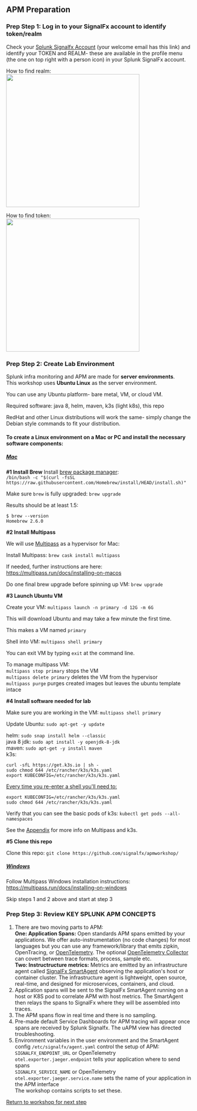 ## APM Preparation

### Prep Step 1: Log in to your SignalFx account to identify token/realm  

Check your [Splunk Signalfx Account](https://login.signalfx.com) (your welcome email has this link) and identify your TOKEN and REALM- these are available in the profile menu (the one on top right with a person icon) in your Splunk SignalFx account.

How to find realm:  
<img src="../../../assets/org.png" width="360" />  

How to find token:  
<img src="../../../assets/token.png" width="360" />  


### Prep Step 2: Create Lab Environment  

Splunk infra monitoring and APM are made for **server environments**.  
This workshop uses **Ubuntu Linux** as the server environment.

You can use any Ubuntu platform- bare metal, VM, or cloud VM.

Required software: java 8, helm, maven, k3s (light k8s), this repo

RedHat and other Linux distributions will work the same- simply change the Debian style commands to fit your distribution.

#### To create a Linux environment on a Mac or PC and install the necessary software components:

##### <ins>Mac</ins>

**#1 Install Brew**
Install [brew package manager](https://brew.sh):  
`/bin/bash -c "$(curl -fsSL https://raw.githubusercontent.com/Homebrew/install/HEAD/install.sh)"` 

Make sure `brew` is fully upgraded: `brew upgrade`

Results should be at least 1.5:
```
$ brew --version
Homebrew 2.6.0
```

**#2 Install Multipass**

We will use [Multipass](https://multipass.run) as a hypervisor for Mac: 

Install Multipass: `brew cask install multipass`

If needed, further instructions are here: https://multipass.run/docs/installing-on-macos

Do one final brew upgrade before spinning up VM: `brew upgrade`

**#3 Launch Ubuntu VM**

Create your VM: `multipass launch -n primary -d 12G -m 6G`

This will download Ubuntu and may take a few minute the first time.

This makes a VM named `primary`

Shell into VM: `multipass shell primary`

You can exit VM by typing `exit` at the command line.

To manage multipass VM:  
`multipass stop primary` stops the VM  
`multipass delete primary` deletes the VM from the hypervisor  
`multipass purge` purges created images but leaves the ubuntu template intace  

**#4 Install software needed for lab**

Make sure you are working in the VM: `multipass shell primary`

Update Ubuntu: `sudo apt-get -y update`

helm: `sudo snap install helm --classic`  
java 8 jdk: `sudo apt install -y openjdk-8-jdk`     
maven: `sudo apt-get -y install maven`  
k3s:
```
curl -sfL https://get.k3s.io | sh -
sudo chmod 644 /etc/rancher/k3s/k3s.yaml  
export KUBECONFIG=/etc/rancher/k3s/k3s.yaml  
```

<ins>Every time you re-enter a shell you'll need to:</ins>   
```
export KUBECONFIG=/etc/rancher/k3s/k3s.yaml
sudo chmod 644 /etc/rancher/k3s/k3s.yaml  
```
Verify that you can see the basic pods of k3s: `kubectl get pods --all-namespaces`

See the [Appendix](4-appendix.md) for more info on Multipass and k3s.

**#5 Clone this repo**

Clone this repo: `git clone https://github.com/signalfx/apmworkshop/`

##### <ins>Windows</ins>

Follow Multipass Windows installation instructions: https://multipass.run/docs/installing-on-windows

Skip steps 1 and 2 above and start at step 3

### Prep Step 3: Review KEY SPLUNK APM CONCEPTS

1. There are two moving parts to APM:    
   **One: Application Spans:** Open standards APM spans emitted by your applications. We offer auto-instrumentation (no code changes) for most languages but you can use any framework/library that emits zipkin, OpenTracing, or [OpenTelemetry](https://opentelemtry.io). The optional [OpenTelemetry Collector](https://github.com/open-telemetry/opentelemetry-collector) can covert between trace formats, process, sample etc.  
   **Two: Instructructure metrics:** Metrics are emitted by an infrastructure agent called [SignalFx SmartAgent](https://docs.signalfx.com/en/latest/integrations/agent/agent-install-methods.html) observing the application's host or container cluster. The infrastructure agent is lightweight, open source, real-time, and designed for microservices, containers, and cloud.   
2. Application spans will be sent to the SignalFx SmartAgent running on a host or K8S pod to correlate APM with host metrics. The SmartAgent then relays the spans to SignalFx where they will be assembled into traces.   
3. The APM spans flow in real time and there is no sampling.  
4. Pre-made default Service Dashboards for APM tracing will appear once spans are received by Splunk Signalfx. The uAPM view has directed troubleshooting. 
5. Environment variables in the user environment and the SmartAgent config `/etc/signalfx/agent.yaml` control the setup of APM:      
`SIGNALFX_ENDPOINT_URL` or OpenTelemetry `otel.exporter.jaeger.endpoint` tells your application where to send spans  
`SIGNALFX_SERVICE_NAME` or OpenTelemetry `otel.exporter.jaeger.service.name` sets the name of your application in the APM interface  
The workshop contains scripts to set these.

[Return to workshop for next step](../README.md)
